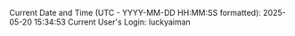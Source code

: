 Current Date and Time (UTC - YYYY-MM-DD HH:MM:SS formatted): 2025-05-20 15:34:53
Current User's Login: luckyaiman
